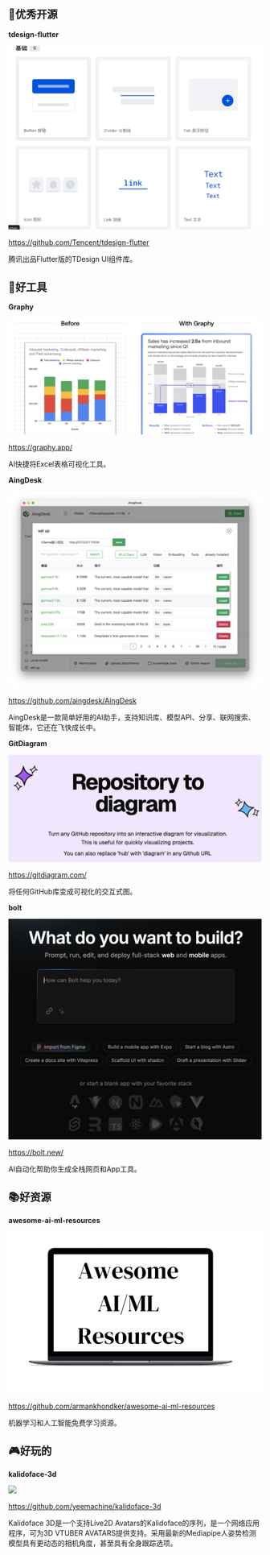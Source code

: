 ## 🎈优秀开源

**tdesign-flutter**

![20250408150825.png](imgs/20250408150825.png)

https://github.com/Tencent/tdesign-flutter

腾讯出品Flutter版的TDesign UI组件库。

## 🔨好工具

**Graphy**

![20250409115014.png](imgs/20250409115014.png)

https://graphy.app/

AI快捷将Excel表格可视化工具。

**AingDesk**

![20250409115441.png](imgs/20250409115441.png)

https://github.com/aingdesk/AingDesk

AingDesk是一款简单好用的AI助手，支持知识库、模型API、分享、联网搜索、智能体，它还在飞快成长中。

**GitDiagram**

![20250409134045.png](imgs/20250409134045.png)

https://gitdiagram.com/

将任何GitHub库变成可视化的交互式图。

**bolt**

![20250409134154.png](imgs/20250409134154.png)

https://bolt.new/

AI自动化帮助你生成全栈网页和App工具。


## 📚好资源

**awesome-ai-ml-resources**

![20250409115223.png](imgs/20250409115223.png)

https://github.com/armankhondker/awesome-ai-ml-resources

机器学习和人工智能免费学习资源。

## 🎮好玩的

**kalidoface-3d**

![](imgs/68747470733a2f2f63646e2e676c697463682e6d652f32396530373833302d323331372d346231352d613034342d3133356537336337663834302532466b616c69646f666163652d706f73652d64616e63652e6769663f763d31363333343533303938373735.gif)

https://github.com/yeemachine/kalidoface-3d

Kalidoface 3D是一个支持Live2D Avatars的Kalidoface的序列，是一个网络应用程序，可为3D VTUBER AVATARS提供支持。采用最新的Mediapipe人姿势检测模型具有更动态的相机角度，甚至具有全身跟踪选项。



